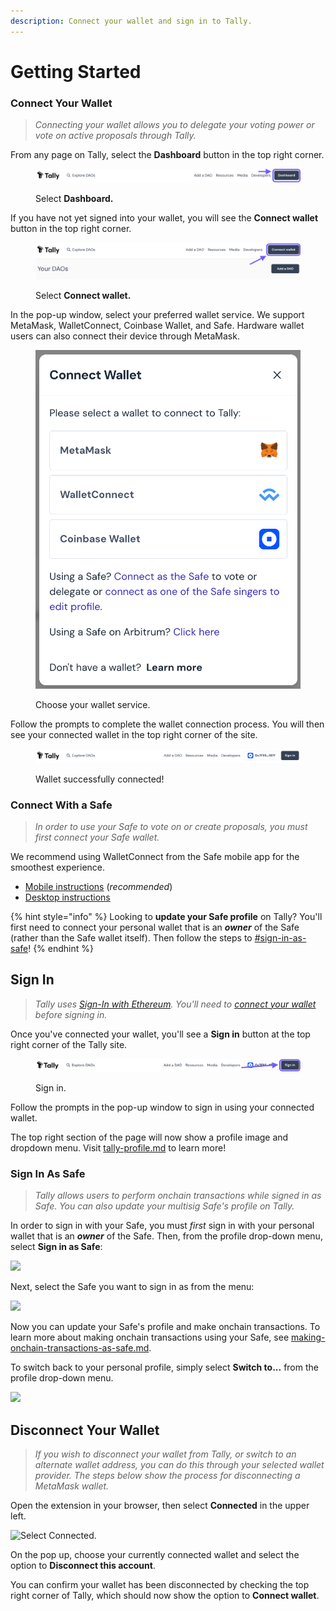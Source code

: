 ```yaml
---
description: Connect your wallet and sign in to Tally.
---
```


# Getting Started

### Connect Your Wallet

> _Connecting your wallet allows you to delegate your voting power or vote on active proposals through Tally._

From any page on Tally, select the **Dashboard** button in the top right corner.

<figure><img src="../../.gitbook/assets/Screenshot 2023-08-23 at 8.49.16 pm.png" alt=""><figcaption><p>Select <strong>Dashboard.</strong></p></figcaption></figure>

If you have not yet signed into your wallet, you will see the **Connect wallet** button in the top right corner.

<figure><img src="../../.gitbook/assets/image (121).png" alt=""><figcaption><p>Select <strong>Connect wallet.</strong></p></figcaption></figure>

In the pop-up window, select your preferred wallet service. We support MetaMask, WalletConnect, Coinbase Wallet, and Safe. Hardware wallet users can also connect their device through MetaMask.

<figure><img src="../../.gitbook/assets/Screenshot 2023-08-23 at 8.54.39 pm.png" alt=""><figcaption><p>Choose your wallet service.</p></figcaption></figure>

Follow the prompts to complete the wallet connection process. You will then see your connected wallet in the top right corner of the site.

<figure><img src="../../.gitbook/assets/Screenshot 2023-08-23 at 8.56.38 pm.png" alt=""><figcaption><p>Wallet successfully connected!</p></figcaption></figure>

### Connect With a Safe

> _In order to use your Safe to vote on or create proposals, you must first connect your Safe wallet._

We recommend using WalletConnect from the Safe mobile app for the smoothest experience.

* [Mobile instructions](https://help.safe.global/en/articles/40810-connect-to-dapps-with-walletconnect-on-mobile) (_recommended_)
* [Desktop instructions](https://help.safe.global/en/articles/40849-walletconnect-safe-app)

{% hint style="info" %}
Looking to **update your Safe profile** on Tally? You'll first need to connect your personal wallet that is an _**owner**_ of the Safe (rather than the Safe wallet itself). Then follow the steps to [#sign-in-as-safe](getting-started.md#sign-in-as-safe "mention")!
{% endhint %}

## Sign In

> _Tally uses_ [_Sign-In with Ethereum_](https://login.xyz/)_. You'll need to_ [_connect your wallet_](getting-started.md#connect-your-wallet) _before signing in._

Once you've connected your wallet, you'll see a **Sign in** button at the top right corner of the Tally site.

<figure><img src="../../.gitbook/assets/Screenshot 2023-08-25 at 12.50.53 pm.png" alt=""><figcaption><p>Sign in.</p></figcaption></figure>

Follow the prompts in the pop-up window to sign in using your connected wallet.

The top right section of the page will now show a profile image and dropdown menu. Visit [tally-profile.md](tally-profile.md "mention") to learn more!

### Sign In As Safe

> _Tally allows users to perform onchain transactions while signed in as Safe. You can also update your multisig Safe's profile on Tally._

In order to sign in with your Safe, you must _first_ sign in with your personal wallet that is an _**owner**_ of the Safe. Then, from the profile drop-down menu, select **Sign in as Safe**:

![](<../../.gitbook/assets/CleanShot 2023-05-02 at 12.35.27@2x.png>)

Next, select the Safe you want to sign in as from the menu:

![](<../../.gitbook/assets/CleanShot 2023-05-02 at 12.35.46@2x.png>)

Now you can update your Safe's profile and make onchain transactions. To learn more about making onchain transactions using your Safe, see [making-onchain-transactions-as-safe.md](../proposals/voting-on-proposals/making-onchain-transactions-as-safe.md "mention").

To switch back to your personal profile, simply select **Switch to...** from the profile drop-down menu.

![](<../../.gitbook/assets/CleanShot 2023-05-02 at 14.57.44@2x.png>)

## Disconnect Your Wallet

> _If you wish to disconnect your wallet from Tally, or switch to an alternate wallet address, you can do this through your selected wallet provider. The steps below show the process for disconnecting a MetaMask wallet._

Open the extension in your browser, then select **Connected** in the upper left.

![Select Connected.](https://p63.tr2.n0.cdn.getcloudapp.com/items/L1uXmlOn/d42e3ffd-e332-4c75-ac01-16a0a7279ab0.jpg?v=adefb6e716a09273e4144c18e37e0145)

On the pop up, choose your currently connected wallet and select the option to **Disconnect this account**.&#x20;

You can confirm your wallet has been disconnected by checking the top right corner of Tally, which should now show the option to **Connect wallet**.
